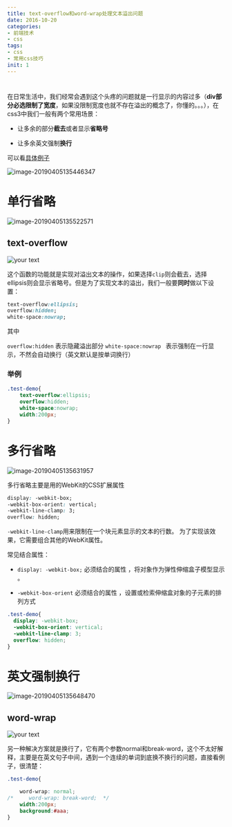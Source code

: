 ```yaml
---
title: text-overflow和word-wrap处理文本溢出问题
date: 2016-10-20
categories: 
- 前端技术
- css
tags: 
- css
- 常用css技巧
init: 1
---
```


# 


在日常生活中，我们经常会遇到这个头疼的问题就是一行显示的内容过多（**div部分必选限制了宽度**，如果没限制宽度也就不存在溢出的概念了，你懂的。。。），在css3中我们一般有两个常用场景：

- 让多余的部分**截去**或者显示**省略号**

- 让多余英文强制**换行**

可以看[具体例子](https://codepen.io/voidsky/pen/MRyXgg)

![image-20190405135446347](http://img.hksite.cn/2019-04-05-055446.png)

# 单行省略

![image-20190405135522571](http://img.hksite.cn/2019-04-05-055523.png)

## text-overflow

![your text](http://img.hksite.cn/1473772161542)

这个函数的功能就是实现对溢出文本的操作，如果选择`clip`则会截去，选择ellipsis则会显示省略号。但是为了实现文本的溢出，我们一般要**同时**做以下设置：

```css
text-overflow:ellipsis; 
overflow:hidden; 
white-space:nowrap; 
```

其中

`overflow:hidden`   表示隐藏溢出部分 
`white-space:nowrap ` 表示强制在一行显示，不然会自动换行（英文默认是按单词换行）

### 举例

```css
.test-demo{
    text-overflow:ellipsis; 
    overflow:hidden; 
    white-space:nowrap; 
    width:200px; 
}
```



# 多行省略

![image-20190405135631957](http://img.hksite.cn/2019-04-05-055632.png)

多行省略主要是用的WebKit的CSS扩展属性

```css
display: -webkit-box;
-webkit-box-orient: vertical;
-webkit-line-clamp: 3;
overflow: hidden;
```

`-webkit-line-clamp`用来限制在一个块元素显示的文本的行数。 为了实现该效果，它需要组合其他的WebKit属性。

常见结合属性：

- `display: -webkit-box;` 必须结合的属性 ，将对象作为弹性伸缩盒子模型显示 。

- `-webkit-box-orient` 必须结合的属性 ，设置或检索伸缩盒对象的子元素的排列方式 

```css
.test-demo{
  display: -webkit-box;
  -webkit-box-orient: vertical;
  -webkit-line-clamp: 3;
  overflow: hidden;	
}
```

# 英文强制换行

![image-20190405135648470](http://img.hksite.cn/2019-04-05-055649.png)

## word-wrap

![your text](http://img.hksite.cn/1473772253912)

另一种解决方案就是换行了，它有两个参数normal和break-word，这个不太好解释，主要是在英文句子中间，遇到一个连续的单词到底换不换行的问题，直接看例子，很清楚：

```css
.test-demo{

    word-wrap: normal; 
/*     word-wrap: break-word;  */
    width:200px; 
    background:#aaa;
}
```